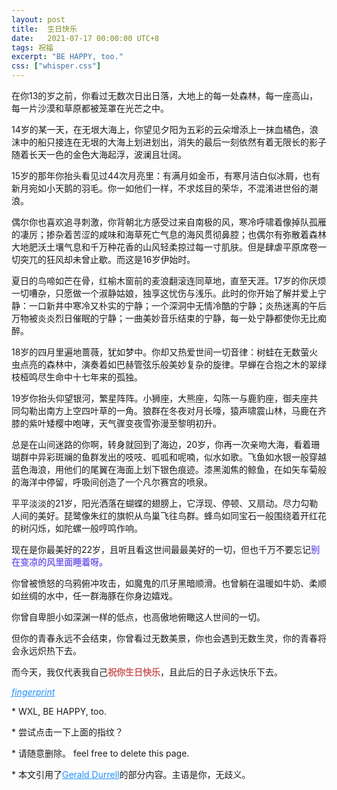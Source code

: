 ```yaml
---
layout: post
title:  生日快乐
date:   2021-07-17 00:00:00 UTC+8
tags: 祝福
excerpt: "BE HAPPY, too."
css: ["whisper.css"]
---
```


<div class="dd s-bold">
<p>在你13的岁之前，你看过无数次日出日落，大地上的每一处森林，每一座高山，每一片沙漠和草原都被笼罩在光芒之中。</p>
<p >14岁的某一天，在无垠大海上，你望见夕阳为五彩的云朵增添上一抹血橘色，浪沫中的船只接连在无垠的大海上划进划出，消失的最后一刻依然有着无限长的影子随着长天一色的金色大海起浮，波澜且壮阔。</p>
<p>15岁的那年你抬头看见过44次月亮里：有满月如金币，有寒月洁白似冰屑，也有新月宛如小天鹅的羽毛。你一如他们一样，不求炫目的荣华，不混淆进世俗的潮浪。</p>
<p>偶尔你也喜欢追寻刺激，你背朝北方感受过来自南极的风，寒冷呼啸着像掉队孤雁的凄厉；掺杂着苦涩的咸味和海草死亡气息的海风贯彻鼻腔；也偶尔有弥散着森林大地肥沃土壤气息和千万种花香的山风轻柔掠过每一寸肌肤。但是肆虐平原席卷一切突兀的狂风却未曾止歇。而这是16岁伊始时。</p>
<p>夏日的鸟啼如芒在骨，红榆木窗前的麦浪翻滚连同草地，直至天涯。17岁的你厌烦一切嘈杂，只愿做一个淑静姑娘，独享这忧伤与浅乐。此时的你开始了解并爱上宁静：一口新井中寒冷又朴实的宁静；一个深洞中无情冷酷的宁静；炎热迷离的午后万物被炎炎烈日催眠的宁静；一曲美妙音乐结束的宁静，每一处宁静都使你无比痴醉。</p>
<p>18岁的四月里遍地蔷薇，犹如梦中。你却又热爱世间一切音律：树蛙在无数萤火虫点亮的森林中，演奏着如巴赫管弦乐般美妙复杂的旋律。早蝉在合抱之木的翠绿枝桠鸣尽生命中十七年来的孤独。</p>
<p>19岁你抬头仰望银河，繁星阵阵。小狮座，大熊座，勾陈一与鹿豹座，御夫座共同勾勒出南方上空四叶草的一角。狼群在冬夜对月长嚎，猿声啸震山林，马鹿在齐膝的紫叶矮樱中咆哮，天气骤变夜雪弥漫至黎明初升。</p>
<p>总是在山间迷路的你啊，转身就回到了海边，20岁，你再一次亲吻大海，看着珊瑚群中异彩斑斓的鱼群发出的吱吱、呱呱和呢喃，似水如歌。飞鱼如水银一般穿越蓝色海浪，用他们的尾翼在海面上划下银色痕迹。漆黑洳焦的鲸鱼，在如矢车菊般的海洋中停留，呼吸间创造了一个凡尔赛宫的喷泉。</p>
<p>平平淡淡的21岁，阳光洒落在蝴蝶的翅膀上，它浮现、停顿、又扇动。尽力勾勒人间的美好。琵鹭像朱红的旗帜从鸟巢飞往鸟群。蜂鸟如同宝石一般围绕着开红花的树闪烁，如陀螺一般哼鸣作响。</p>
<p>现在是你最美好的22岁，且听且看这世间最最美好的一切，但也千万不要忘记<b style="color: mediumslateblue;">别在变凉的风里面睡着呀。</b></p>
</div>

<div class='dd s-bold'>
<p>你曾被愤怒的乌鸦俯冲攻击，如魔鬼的爪牙黑暗顺滑。也曾躺在温暖如牛奶、柔顺如丝绸的水中，任一群海豚在你身边嬉戏。</p>
<p>你曾自卑胆小如深渊一样的低点，也高傲地俯瞰这人世间的一切。</p>
<p>但你的青春永远不会结束，你曾看过无数美景，你也会遇到无数生灵，你的青春将会永远炽热下去。</p>
<p>而今天，我仅代表我自己<b style="color: indianred;">祝你生日快乐</b>，且此后的日子永远快乐下去。</p>
</div>

<div class="s-link"><a href="{{site.baseurl}}/workspace/sundry/happybd.html" style="color: dodgerblue;"><i class="material-icons">fingerprint</i></a></div>



<div class="divider"></div>
<p class="s-footer">* WXL, BE HAPPY, too.</p>
<p class="s-footer">* 尝试点击一下上面的指纹？</p>
<p class="s-footer">* 请随意删除。 feel free to delete this page.</p>
<p class="s-footer">* 本文引用了<a style="color:dodgerblue" href="https://quotepark.com/quotes/1938598-gerald-durrell-i-have-seen-a-thousand-sunsets-and-sunrises-on-la">Gerald Durrell</a>的部分内容。主语是你，无歧义。</p>

<!-- <p>请随意删除。 feel free to delete this page. add by wfnian</p> -->
<!-- <p>请随意删除。 feel free to delete this page. add by wfnian</p> -->
<!-- <p>请随意删除。 feel free to delete this page. add by wfnian</p> -->